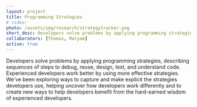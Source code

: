 ```yaml
---
layout: project
title: Programming Strategies
# video: 
photo: /assets/img/research/strategytracker.png
short_desc: Developers solve problems by applying programming strategies, describing sequences of steps to debug, reuse, design, test, and understand code. Experienced developers work better by using more effective strategies. We've been exploring ways to capture and make explicit the strategies developers use, helping uncover how developers work differently and to create new ways to help developers benefit from the hard-earned wisdom of experienced developers.
collaborators: [Thomas, Maryam]
active: true
---
```

Developers solve problems by applying programming strategies, describing sequences of steps to debug, reuse, design, test, and understand code. Experienced developers work better by using more effective strategies. We've been exploring ways to capture and make explicit the strategies developers use, helping uncover how developers work differently and to create new ways to help developers benefit from the hard-earned wisdom of experienced developers.